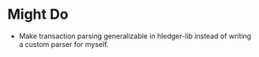 # Might Do

* Make transaction parsing generalizable in hledger-lib instead of writing a
  custom parser for myself.
